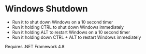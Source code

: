 # Windows Shutdown

* Run it to shut down Windows on a 10 second timer
* Run it holding CTRL to shut down Windows immediately
* Run it holding ALT to restart Windows on a 10 second  timer
* Run it holding down CTRL + ALT to restart Windows immediately

Requires .NET Framework 4.8
